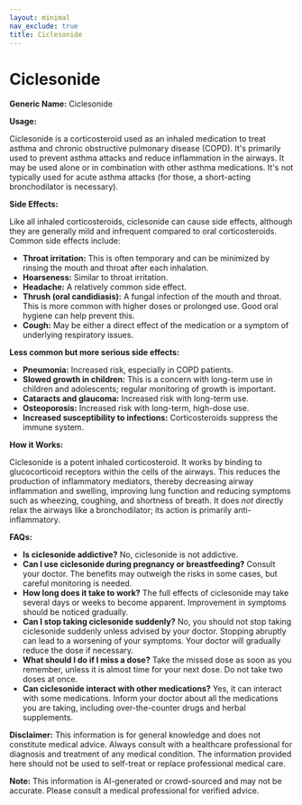 ```yaml
---
layout: minimal
nav_exclude: true
title: Ciclesonide
---
```


# Ciclesonide

**Generic Name:** Ciclesonide

**Usage:**

Ciclesonide is a corticosteroid used as an inhaled medication to treat asthma and chronic obstructive pulmonary disease (COPD).  It's primarily used to prevent asthma attacks and reduce inflammation in the airways. It may be used alone or in combination with other asthma medications.  It's not typically used for acute asthma attacks (for those, a short-acting bronchodilator is necessary).

**Side Effects:**

Like all inhaled corticosteroids, ciclesonide can cause side effects, although they are generally mild and infrequent compared to oral corticosteroids.  Common side effects include:

* **Throat irritation:**  This is often temporary and can be minimized by rinsing the mouth and throat after each inhalation.
* **Hoarseness:** Similar to throat irritation.
* **Headache:**  A relatively common side effect.
* **Thrush (oral candidiasis):**  A fungal infection of the mouth and throat.  This is more common with higher doses or prolonged use.  Good oral hygiene can help prevent this.
* **Cough:**  May be either a direct effect of the medication or a symptom of underlying respiratory issues.


**Less common but more serious side effects:**

* **Pneumonia:** Increased risk, especially in COPD patients.
* **Slowed growth in children:**  This is a concern with long-term use in children and adolescents; regular monitoring of growth is important.
* **Cataracts and glaucoma:**  Increased risk with long-term use.
* **Osteoporosis:** Increased risk with long-term, high-dose use.
* **Increased susceptibility to infections:**  Corticosteroids suppress the immune system.


**How it Works:**

Ciclesonide is a potent inhaled corticosteroid. It works by binding to glucocorticoid receptors within the cells of the airways. This reduces the production of inflammatory mediators, thereby decreasing airway inflammation and swelling, improving lung function and reducing symptoms such as wheezing, coughing, and shortness of breath.  It does *not* directly relax the airways like a bronchodilator; its action is primarily anti-inflammatory.


**FAQs:**

* **Is ciclesonide addictive?** No, ciclesonide is not addictive.
* **Can I use ciclesonide during pregnancy or breastfeeding?**  Consult your doctor.  The benefits may outweigh the risks in some cases, but careful monitoring is needed.
* **How long does it take to work?**  The full effects of ciclesonide may take several days or weeks to become apparent.  Improvement in symptoms should be noticed gradually.
* **Can I stop taking ciclesonide suddenly?**  No, you should not stop taking ciclesonide suddenly unless advised by your doctor.  Stopping abruptly can lead to a worsening of your symptoms.  Your doctor will gradually reduce the dose if necessary.
* **What should I do if I miss a dose?** Take the missed dose as soon as you remember, unless it is almost time for your next dose.  Do not take two doses at once.
* **Can ciclesonide interact with other medications?** Yes, it can interact with some medications.  Inform your doctor about all the medications you are taking, including over-the-counter drugs and herbal supplements.


**Disclaimer:** This information is for general knowledge and does not constitute medical advice.  Always consult with a healthcare professional for diagnosis and treatment of any medical condition.  The information provided here should not be used to self-treat or replace professional medical care.


**Note:** This information is AI-generated or crowd-sourced and may not be accurate. Please consult a medical professional for verified advice.